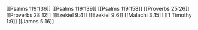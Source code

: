 [[Psalms 119:136]]
[[Psalms 119:139]]
[[Psalms 119:158]]
[[Proverbs 25:26]]
[[Proverbs 28:12]]
[[Ezekiel 9:4]]
[[Ezekiel 9:6]]
[[Malachi 3:15]]
[[1 Timothy 1:9]]
[[James 5:16]]

